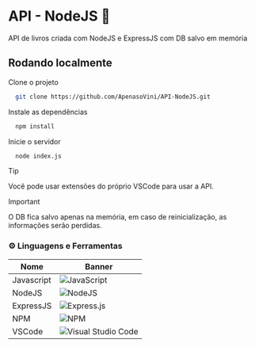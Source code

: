 # API - NodeJS 📗

API de livros criada com NodeJS e ExpressJS com DB salvo em memória
## Rodando localmente

Clone o projeto

```bash
  git clone https://github.com/ApenasoVini/API-NodeJS.git
```

Instale as dependências

```bash
  npm install
```

Inicie o servidor

```bash
  node index.js
```
> [!TIP]
> Você pode usar extensões do próprio VSCode para usar a API.

> [!IMPORTANT]
> O DB fica salvo apenas na memória, em caso de reinicialização, as informações serão perdidas.
  
### ⚙️ Linguagens e Ferramentas
  
| Nome       | Banner                                                                                                            | 
| ---------- | ----------------------------------------------------------------------------------------------------------------- |
| Javascript | ![JavaScript](https://img.shields.io/badge/javascript-%23323330.svg?style=for-the-badge&logo=javascript&logoColor=%23F7DF1E) |
| NodeJS     | ![NodeJS](https://img.shields.io/badge/node.js-6DA55F?style=for-the-badge&logo=node.js&logoColor=white)           | 
| ExpressJS     | ![Express.js](https://img.shields.io/badge/express.js-%23404d59.svg?style=for-the-badge&logo=express&logoColor=%2361DAFB)           | 
| NPM        | ![NPM](https://img.shields.io/badge/NPM-%23CB3837.svg?style=for-the-badge&logo=npm&logoColor=white)               | 
| VSCode     | ![Visual Studio Code](https://img.shields.io/badge/Visual%20Studio%20Code-0078d7.svg?style=for-the-badge&logo=visual-studio-code&logoColor=white) | 
